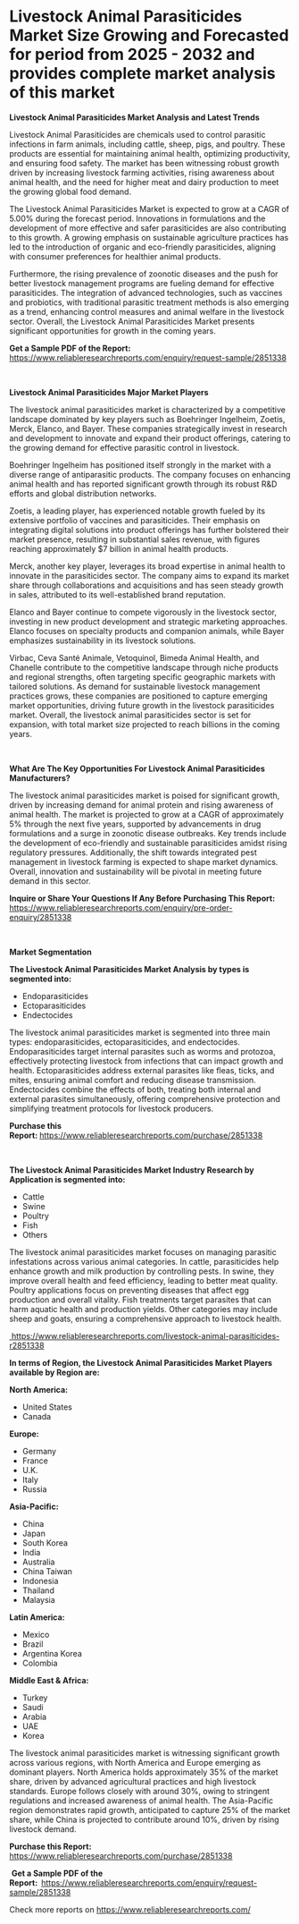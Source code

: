 <p><h1>Livestock Animal Parasiticides Market Size Growing and Forecasted for period from 2025 - 2032 and provides complete market analysis of this market</h1></p><p><strong>Livestock Animal Parasiticides Market Analysis and Latest Trends</strong></p>
<p><p>Livestock Animal Parasiticides are chemicals used to control parasitic infections in farm animals, including cattle, sheep, pigs, and poultry. These products are essential for maintaining animal health, optimizing productivity, and ensuring food safety. The market has been witnessing robust growth driven by increasing livestock farming activities, rising awareness about animal health, and the need for higher meat and dairy production to meet the growing global food demand.</p><p>The Livestock Animal Parasiticides Market is expected to grow at a CAGR of 5.00% during the forecast period. Innovations in formulations and the development of more effective and safer parasiticides are also contributing to this growth. A growing emphasis on sustainable agriculture practices has led to the introduction of organic and eco-friendly parasiticides, aligning with consumer preferences for healthier animal products.</p><p>Furthermore, the rising prevalence of zoonotic diseases and the push for better livestock management programs are fueling demand for effective parasiticides. The integration of advanced technologies, such as vaccines and probiotics, with traditional parasitic treatment methods is also emerging as a trend, enhancing control measures and animal welfare in the livestock sector. Overall, the Livestock Animal Parasiticides Market presents significant opportunities for growth in the coming years.</p></p>
<p><strong>Get a Sample PDF of the Report:&nbsp;</strong> <a href="https://www.reliableresearchreports.com/enquiry/request-sample/2851338?utm_campaign=2246&utm_medium=2&utm_source=Github&utm_content=ia&utm_term=11032025&utm_id=livestock-animal-parasiticides">https://www.reliableresearchreports.com/enquiry/request-sample/2851338</a></p>
<p>&nbsp;</p>
<p><strong>Livestock Animal Parasiticides Major Market Players</strong></p>
<p><p>The livestock animal parasiticides market is characterized by a competitive landscape dominated by key players such as Boehringer Ingelheim, Zoetis, Merck, Elanco, and Bayer. These companies strategically invest in research and development to innovate and expand their product offerings, catering to the growing demand for effective parasitic control in livestock.</p><p>Boehringer Ingelheim has positioned itself strongly in the market with a diverse range of antiparasitic products. The company focuses on enhancing animal health and has reported significant growth through its robust R&D efforts and global distribution networks.</p><p>Zoetis, a leading player, has experienced notable growth fueled by its extensive portfolio of vaccines and parasiticides. Their emphasis on integrating digital solutions into product offerings has further bolstered their market presence, resulting in substantial sales revenue, with figures reaching approximately $7 billion in animal health products.</p><p>Merck, another key player, leverages its broad expertise in animal health to innovate in the parasiticides sector. The company aims to expand its market share through collaborations and acquisitions and has seen steady growth in sales, attributed to its well-established brand reputation.</p><p>Elanco and Bayer continue to compete vigorously in the livestock sector, investing in new product development and strategic marketing approaches. Elanco focuses on specialty products and companion animals, while Bayer emphasizes sustainability in its livestock solutions.</p><p>Virbac, Ceva Santé Animale, Vetoquinol, Bimeda Animal Health, and Chanelle contribute to the competitive landscape through niche products and regional strengths, often targeting specific geographic markets with tailored solutions. As demand for sustainable livestock management practices grows, these companies are positioned to capture emerging market opportunities, driving future growth in the livestock parasiticides market. Overall, the livestock animal parasiticides sector is set for expansion, with total market size projected to reach billions in the coming years.</p></p>
<p>&nbsp;</p>
<p><strong>What Are The Key Opportunities For Livestock Animal Parasiticides Manufacturers?</strong></p>
<p><p>The livestock animal parasiticides market is poised for significant growth, driven by increasing demand for animal protein and rising awareness of animal health. The market is projected to grow at a CAGR of approximately 5% through the next five years, supported by advancements in drug formulations and a surge in zoonotic disease outbreaks. Key trends include the development of eco-friendly and sustainable parasiticides amidst rising regulatory pressures. Additionally, the shift towards integrated pest management in livestock farming is expected to shape market dynamics. Overall, innovation and sustainability will be pivotal in meeting future demand in this sector.</p></p>
<p><strong>Inquire or Share Your Questions If Any Before Purchasing This Report:</strong> <a href="https://www.reliableresearchreports.com/enquiry/pre-order-enquiry/2851338?utm_campaign=2246&utm_medium=2&utm_source=Github&utm_content=ia&utm_term=11032025&utm_id=livestock-animal-parasiticides">https://www.reliableresearchreports.com/enquiry/pre-order-enquiry/2851338</a></p>
<p>&nbsp;</p>
<p><strong>Market Segmentation</strong></p>
<p><strong>The Livestock Animal Parasiticides Market Analysis by types is segmented into:</strong></p>
<p><ul><li> Endoparasiticides</li><li>Ectoparasiticides</li><li>Endectocides </li></ul></p>
<p><p>The livestock animal parasiticides market is segmented into three main types: endoparasiticides, ectoparasiticides, and endectocides. Endoparasiticides target internal parasites such as worms and protozoa, effectively protecting livestock from infections that can impact growth and health. Ectoparasiticides address external parasites like fleas, ticks, and mites, ensuring animal comfort and reducing disease transmission. Endectocides combine the effects of both, treating both internal and external parasites simultaneously, offering comprehensive protection and simplifying treatment protocols for livestock producers.</p></p>
<p><strong>Purchase this Report:&nbsp;</strong><a href="https://www.reliableresearchreports.com/purchase/2851338?utm_campaign=2246&utm_medium=2&utm_source=Github&utm_content=ia&utm_term=11032025&utm_id=livestock-animal-parasiticides">https://www.reliableresearchreports.com/purchase/2851338</a></p>
<p>&nbsp;</p>
<p><strong>The Livestock Animal Parasiticides Market Industry Research by Application is segmented into:</strong></p>
<p><ul><li> Cattle</li><li>Swine</li><li>Poultry</li><li>Fish</li><li>Others </li></ul></p>
<p><p>The livestock animal parasiticides market focuses on managing parasitic infestations across various animal categories. In cattle, parasiticides help enhance growth and milk production by controlling pests. In swine, they improve overall health and feed efficiency, leading to better meat quality. Poultry applications focus on preventing diseases that affect egg production and overall vitality. Fish treatments target parasites that can harm aquatic health and production yields. Other categories may include sheep and goats, ensuring a comprehensive approach to livestock health.</p></p>
<p><a href="https://www.reliableresearchreports.com/livestock-animal-parasiticides-r2851338?utm_campaign=2246&utm_medium=2&utm_source=Github&utm_content=ia&utm_term=11032025&utm_id=livestock-animal-parasiticides">&nbsp;https://www.reliableresearchreports.com/livestock-animal-parasiticides-r2851338</a></p>
<p><strong>In terms of Region, the Livestock Animal Parasiticides Market Players available by Region are:</strong></p>
<p>
    <p> <strong> North America: </strong>
        <ul>
            <li>United States</li>
            <li>Canada</li>
        </ul>
        </p> 
    <p> <strong> Europe: </strong>
        <ul>
            <li>Germany</li>
            <li>France</li>
            <li>U.K.</li>
            <li>Italy</li>
            <li>Russia</li>
        </ul>
        </p> 
    <p> <strong> Asia-Pacific: </strong>
        <ul>
            <li>China</li>
            <li>Japan</li>
            <li>South Korea</li>
            <li>India</li>
            <li>Australia</li>
            <li>China Taiwan</li>
            <li>Indonesia</li>
            <li>Thailand</li>
            <li>Malaysia</li>
        </ul>
        </p> 
    <p> <strong> Latin America: </strong>
        <ul>
            <li>Mexico</li>
            <li>Brazil</li>
            <li>Argentina Korea</li>
            <li>Colombia</li>
        </ul>
        </p> 
    <p> <strong> Middle East & Africa: </strong>
        <ul>
            <li>Turkey</li>
            <li>Saudi</li>
            <li>Arabia</li>
            <li>UAE</li>
            <li>Korea</li>
        </ul>
    </p>
    </p>
<p><p>The livestock animal parasiticides market is witnessing significant growth across various regions, with North America and Europe emerging as dominant players. North America holds approximately 35% of the market share, driven by advanced agricultural practices and high livestock standards. Europe follows closely with around 30%, owing to stringent regulations and increased awareness of animal health. The Asia-Pacific region demonstrates rapid growth, anticipated to capture 25% of the market share, while China is projected to contribute around 10%, driven by rising livestock demand.</p></p>
<p><strong>Purchase this Report: </strong><a href="https://www.reliableresearchreports.com/purchase/2851338?utm_campaign=2246&utm_medium=2&utm_source=Github&utm_content=ia&utm_term=11032025&utm_id=livestock-animal-parasiticides">https://www.reliableresearchreports.com/purchase/2851338</a></p>
<p>&nbsp;<strong>Get a Sample PDF of the Report:&nbsp;&nbsp;</strong><a href="https://www.reliableresearchreports.com/enquiry/request-sample/2851338?utm_campaign=2246&utm_medium=2&utm_source=Github&utm_content=ia&utm_term=11032025&utm_id=livestock-animal-parasiticides">https://www.reliableresearchreports.com/enquiry/request-sample/2851338</a></p>
<p><strong></strong></p>
<p>Check more reports on <a href="https://www.reliableresearchreports.com/?utm_campaign=2246&utm_medium=2&utm_source=Github&utm_content=ia&utm_term=11032025&utm_id=livestock-animal-parasiticides">https://www.reliableresearchreports.com/</a></p>